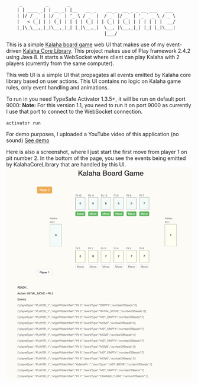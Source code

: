 ```
     _         _       _                                        
    | | ____ _| | __ _| |__   __ _    __ _  __ _ _ __ ___   ___ 
    | |/ / _` | |/ _` | '_ \ / _` |  / _` |/ _` | '_ ` _ \ / _ \
    |   < (_| | | (_| | | | | (_| | | (_| | (_| | | | | | |  __/
    |_|\_\__,_|_|\__,_|_| |_|\__,_|  \__, |\__,_|_| |_| |_|\___|
                                     |___/                                                                                
```                            

This is a simple [Kalaha board game](https://en.wikipedia.org/wiki/Kalah) web UI that makes use of my event-driven [Kalaha Core Library](https://github.com/amhamid/KalahaCoreLibrary). 
This project makes use of Play framework 2.4.2 using Java 8. It starts a WebSocket where client can play Kalaha with 2 players (currently from the same computer).

This web UI is a simple UI that propagates all events emitted by Kalaha core library based on user actions.
This UI contains no logic on Kalaha game rules, only event handling and animations.

To run in you need TypeSafe Activator 1.3.5+, it will be run on default port 9000:
**Note:** For this version 1.1, you need to run it on port 9000 as currently I use that port to connect to the WebSocket connection.

```
activator run
```

For demo purposes, I uploaded a YouTube video of this application (no sound) [See demo](https://www.youtube.com/watch?v=chwWDDO3Aeo)

Here is also a screenshot, where I just start the first move from player 1 on pit number 2.
In the bottom of the page, you see the events being emitted by KalahaCoreLibrary that are handled by this UI.
![alt Kalaha Board Game version 1.1](KalahaBoardGame-web-version-1.1.png)
